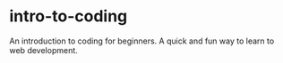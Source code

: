 intro-to-coding
===============

An introduction to coding for beginners. A quick and fun way to learn to web development.
